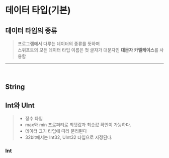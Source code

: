 # 데이터 타입(기본)

## 데이터 타입의 종류
> 프로그램에서 다루는 데이터의 종류를 뜻하며 <br/>
> 스위프트의 모든 데이터 타입 이름은 첫 글자가 대문자인 **대문자 카멜케이스**를 사용함

-------------

<br/>

## String


## Int와 UInt
>- 정수 타입
>- max와 min 프로퍼티로 최댓값과 최솟값 확인이 가능하다.
>- 데이터 크기 타입에 따라 분리된다
>  - 32bit에서는 Int32, UInt32 타입으로 지정된다.

### Int
>  
